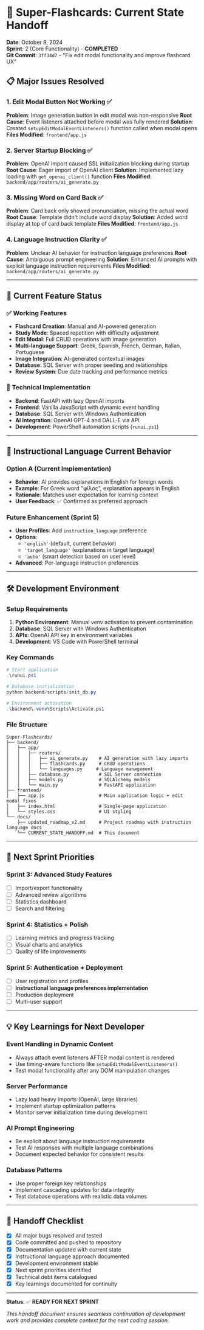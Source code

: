 # 🚀 Super-Flashcards: Current State Handoff

**Date**: October 8, 2024  
**Sprint**: 2 (Core Functionality) - **COMPLETED**  
**Git Commit**: `3ff34d7` - "Fix edit modal functionality and improve flashcard UX"

## 📋 **Major Issues Resolved**

### 1. Edit Modal Button Not Working ✅
**Problem**: Image generation button in edit modal was non-responsive
**Root Cause**: Event listeners attached before modal was fully rendered
**Solution**: Created `setupEditModalEventListeners()` function called when modal opens
**Files Modified**: `frontend/app.js`

### 2. Server Startup Blocking ✅  
**Problem**: OpenAI import caused SSL initialization blocking during startup
**Root Cause**: Eager import of OpenAI client
**Solution**: Implemented lazy loading with `get_openai_client()` function
**Files Modified**: `backend/app/routers/ai_generate.py`

### 3. Missing Word on Card Back ✅
**Problem**: Card back only showed pronunciation, missing the actual word
**Root Cause**: Template didn't include word display
**Solution**: Added word display at top of card back template
**Files Modified**: `frontend/app.js`

### 4. Language Instruction Clarity ✅
**Problem**: Unclear AI behavior for instruction language preferences
**Root Cause**: Ambiguous prompt engineering
**Solution**: Enhanced AI prompts with explicit language instruction requirements
**Files Modified**: `backend/app/routers/ai_generate.py`

---

## 🎯 **Current Feature Status**

### ✅ **Working Features**
- **Flashcard Creation**: Manual and AI-powered generation
- **Study Mode**: Spaced repetition with difficulty adjustment
- **Edit Modal**: Full CRUD operations with image generation
- **Multi-language Support**: Greek, Spanish, French, German, Italian, Portuguese
- **Image Integration**: AI-generated contextual images
- **Database**: SQL Server with proper seeding and relationships
- **Review System**: Due date tracking and performance metrics

### 🔧 **Technical Implementation**
- **Backend**: FastAPI with lazy OpenAI imports
- **Frontend**: Vanilla JavaScript with dynamic event handling
- **Database**: SQL Server with Windows Authentication
- **AI Integration**: OpenAI GPT-4 and DALL-E via API
- **Development**: PowerShell automation scripts (`runui.ps1`)

---

## 📖 **Instructional Language Current Behavior**

### **Option A (Current Implementation)**
- **Behavior**: AI provides explanations in English for foreign words
- **Example**: For Greek word "φίλος", explanation appears in English
- **Rationale**: Matches user expectation for learning context
- **User Feedback**: ✅ Confirmed as preferred approach

### **Future Enhancement (Sprint 5)**
- **User Profiles**: Add `instruction_language` preference
- **Options**: 
  - `'english'` (default, current behavior)
  - `'target_language'` (explanations in target language)  
  - `'auto'` (smart detection based on user level)
- **Advanced**: Per-language instruction preferences

---

## 🛠️ **Development Environment**

### **Setup Requirements**
1. **Python Environment**: Manual venv activation to prevent contamination
2. **Database**: SQL Server with Windows Authentication
3. **APIs**: OpenAI API key in environment variables
4. **Development**: VS Code with PowerShell terminal

### **Key Commands**
```powershell
# Start application
.\runui.ps1

# Database initialization
python backend/scripts/init_db.py

# Environment activation
.\backend\.venv\Scripts\Activate.ps1
```

### **File Structure**
```
Super-Flashcards/
├── backend/
│   ├── app/
│   │   ├── routers/
│   │   │   ├── ai_generate.py    # AI generation with lazy imports
│   │   │   ├── flashcards.py     # CRUD operations
│   │   │   └── languages.py     # Language management
│   │   ├── database.py           # SQL Server connection
│   │   ├── models.py             # SQLAlchemy models
│   │   └── main.py               # FastAPI application
├── frontend/
│   ├── app.js                    # Main application logic + edit modal fixes
│   ├── index.html                # Single-page application
│   └── styles.css                # UI styling
└── docs/
    ├── updated_roadmap_v2.md     # Project roadmap with instruction language docs
    └── CURRENT_STATE_HANDOFF.md  # This document
```

---

## 🎯 **Next Sprint Priorities**

### **Sprint 3: Advanced Study Features**
- [ ] Import/export functionality
- [ ] Advanced review algorithms
- [ ] Statistics dashboard
- [ ] Search and filtering

### **Sprint 4: Statistics + Polish**
- [ ] Learning metrics and progress tracking
- [ ] Visual charts and analytics
- [ ] Quality of life improvements

### **Sprint 5: Authentication + Deployment**
- [ ] User registration and profiles
- [ ] **Instructional language preferences implementation**
- [ ] Production deployment
- [ ] Multi-user support

---

## 💡 **Key Learnings for Next Developer**

### **Event Handling in Dynamic Content**
- Always attach event listeners AFTER modal content is rendered
- Use timing-aware functions like `setupEditModalEventListeners()`
- Test modal functionality after any DOM manipulation changes

### **Server Performance**
- Lazy load heavy imports (OpenAI, large libraries)
- Implement startup optimization patterns
- Monitor server initialization time during development

### **AI Prompt Engineering**
- Be explicit about language instruction requirements
- Test AI responses with multiple language combinations
- Document expected behavior for consistent results

### **Database Patterns**
- Use proper foreign key relationships
- Implement cascading updates for data integrity
- Test database operations with realistic data volumes

---

## 🚀 **Handoff Checklist**

- [x] All major bugs resolved and tested
- [x] Code committed and pushed to repository
- [x] Documentation updated with current state
- [x] Instructional language approach documented
- [x] Development environment stable
- [x] Next sprint priorities identified
- [x] Technical debt items catalogued
- [x] Key learnings documented for continuity

---

**Status**: ✅ **READY FOR NEXT SPRINT**

*This handoff document ensures seamless continuation of development work and provides complete context for the next coding session.*